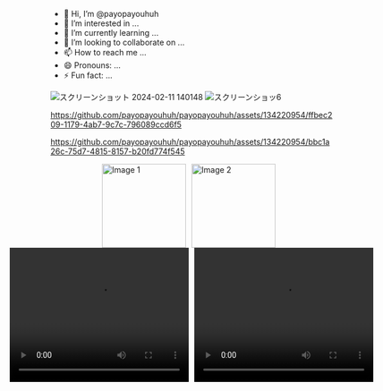 - 👋 Hi, I’m @payopayouhuh
- 👀 I’m interested in ...
- 🌱 I’m currently learning ...
- 💞️ I’m looking to collaborate on ...
- 📫 How to reach me ...
- 😄 Pronouns: ...
- ⚡ Fun fact: ...


![スクリーンショット 2024-02-11 140148](https://github.com/payopayouhuh/payopayouhuh/assets/134220954/53090af8-6a3d-451b-9cb7-d8f62a748d61)
![スクリーンショッ6](https://github.com/payopayouhuh/payopayouhuh/assets/134220954/705ecc84-7359-475e-b36e-3d2a3845c106)

https://github.com/payopayouhuh/payopayouhuh/assets/134220954/ffbec209-1179-4ab7-9c7c-796089ccd6f5

https://github.com/payopayouhuh/payopayouhuh/assets/134220954/bbc1a26c-75d7-4815-8157-b20fd774f545


<div style="display: flex; justify-content: center; align-items: center;">
  <div style="margin-right: 10px;">
    <img src="https://github.com/payopayouhuh/payopayouhuh/raw/main/assets/134220954/53090af8-6a3d-451b-9cb7-d8f62a748d61.jpg" alt="Image 1" width="150">
  </div>
  <div style="margin-right: 10px;">
    <img src="https://github.com/payopayouhuh/payopayouhuh/raw/main/assets/134220954/705ecc84-7359-475e-b36e-3d2a3845c106.jpg" alt="Image 2" width="150">
  </div>
</div>

<div style="display: flex; justify-content: center; align-items: center;">
  <div style="margin-right: 10px;">
    <video width="320" height="240" controls>
      <source src="https://github.com/payopayouhuh/payopayouhuh/raw/main/assets/134220954/ffbec209-1179-4ab7-9c7c-796089ccd6f5.mp4" type="video/mp4">
      Your browser does not support the video tag.
    </video>
  </div>
  <div>
    <video width="320" height="240" controls>
      <source src="https://github.com/payopayouhuh/payopayouhuh/raw/main/assets/134220954/bbc1a26c-75d7-4815-8157-b20fd774f545.mp4" type="video/mp4">
      Your browser does not support the video tag.
    </video>
  </div>
</div>
